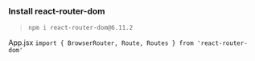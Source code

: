 ### Install react-router-dom
>`npm i react-router-dom@6.11.2`

App.jsx
`import { BrowserRouter, Route, Routes } from 'react-router-dom'`

